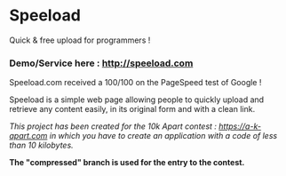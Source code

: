 # Speeload
Quick &amp; free upload for programmers !

### Demo/Service here : http://speeload.com
Speeload.com received a 100/100 on the PageSpeed test of Google !

Speeload is a simple web page allowing people to quickly upload and retrieve any content easily, in its original form and with a clean link.

*This project has been created for the 10k Apart contest : https://a-k-apart.com in which you have to create an application with a code of less than 10 kilobytes.*

**The "compressed" branch is used for the entry to the contest.**